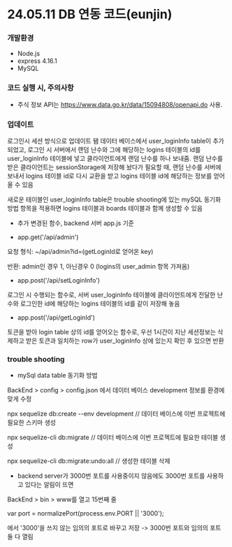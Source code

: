 # 24.05.11 DB 연동 코드(eunjin)

### 개발환경

-   Node.js
-   express 4.16.1
-   MySQL

### 코드 실행 시, 주의사항

-   주식 정보 API는 https://www.data.go.kr/data/15094808/openapi.do 사용.

### 업데이트

로그인시 세션 방식으로 업데이트 됌 데이터 베이스에서 user_loginInfo table이 추가되었고, 로그인 시 서버에서 랜덤 난수와 그에 해당하는 logins 테이블의 id를 user_loginInfo 테이블에 넣고 클라이언트에게 랜덤 난수를 하나 보내줌.
랜덤 난수를 받은 클라이언트는 sessionStorage에 저장해 놨다가 필요할 때, 랜덤 난수를 서버에 보내서 logins 테이블 id로 다시 교환을 받고 logins 테이블 id에 해당하는 정보를 얻어올 수 있음

새로운 테이블인 user_loginInfo table은 trouble shooting에 있는 mySQL 동기화 방법 항목을 적용하면 logins 테이블과 boards 테이블과 함께 생성할 수 있음

-  추가 변경된 함수, backend 서버 app.js 기준

-  app.get('/api/admin')

요청 형식: ~/api/admin?id=(getLoginId로 얻어온 key)

반환: admin인 경우 1, 아닌경우 0 (logins의 user_admin 항목 가져옴)

-  app.post('/api/setLoginInfo')

로그인 시 수행되는 함수로, 서버 user_loginInfo 테이블에 클라이언트에게 전달한 난수와 로그인한 id에 해당하는 logins 테이블의 id를 같이 저장해 놓음

- app.post('/api/getLoginId')

토큰을 받아 login table 상의 id를 얻어오는 함수로, 우선 1시간이 지난 세션정보는 삭제하고 받은 토큰과 일치하는 row가 user_loginInfo 상에 있는지 확인 후 있으면 반환

### trouble shooting

-   mySql data table 동기화 방법

BackEnd > config > config.json 에서 데이터 베이스 development 정보를 환경에 맞게 수정

npx sequelize db:create --env development	// 데이터 베이스에 이번 프로젝트에 필요한 스키마 생성

npx sequelize-cli db:migrate	// 데이터 베이스에 이번 프로젝트에 필요한 테이블 생성

npx sequelize-cli db:migrate:undo:all // 생성한 테이블 삭제

-   backend server가 3000번 포트를 사용중이지 않음에도 3000번 포트를 사용하고 있다는 알림이 뜨면

BackEnd > bin > www를 열고 15번째 줄

var port = normalizePort(process.env.PORT || '3000');

에서 '3000'을 쓰지 않는 임의의 포트로 바꾸고 저장 -> 3000번 포트와 임의의 포트 둘 다 열림